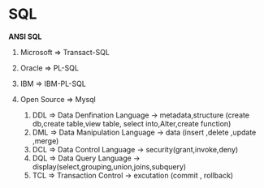 # SQL
**ANSI SQL**
1. Microsoft => Transact-SQL
2. Oracle => PL-SQL
3. IBM => IBM-PL-SQL
4. Open Source => Mysql

   1. DDL => Data Denfination Language -> metadata,structure (create db,create table,view table, select into,Alter,create function)
   2. DML => Data Manipulation Language -> data (insert ,delete ,update ,merge)
   3. DCL => Data Control Language -> security(grant,invoke,deny)
   4. DQL => Data Query Language -> display(select,grouping,union,joins,subquery)
   5. TCL => Transaction Control  -> excutation (commit , rollback)
   
    
